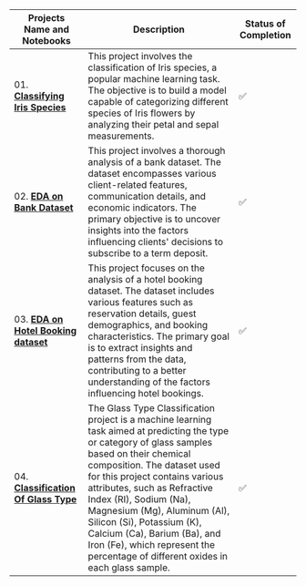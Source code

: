 | Projects Name and Notebooks | Description | Status of Completion |
| ----- | -----| -----|
| 01. [**Classifying Iris Species**](https://github.com/ranzeet013/Machine_Learning_Projects/tree/main/Classifying%20Iris%20Species) | This project involves the classification of Iris species, a popular machine learning task. The objective is to build a model capable of categorizing different species of Iris flowers by analyzing their petal and sepal measurements. | :white_check_mark: |
| 02.  [**EDA on Bank Dataset**](https://github.com/ranzeet013/Machine_Learning_Projects/tree/main/EDA%20On%20Banking%20Dataset) | This project involves a thorough analysis of a bank dataset. The dataset encompasses various client-related features, communication details, and economic indicators. The primary objective is to uncover insights into the factors influencing clients' decisions to subscribe to a term deposit. | :white_check_mark: |
| 03.  [**EDA on Hotel Booking dataset**](https://github.com/ranzeet013/Machine_Learning_Projects/tree/main/EDA%20On%20Hotel%20Booking%20Dataset) | This project focuses on the analysis of a hotel booking dataset. The dataset includes various features such as reservation details, guest demographics, and booking characteristics. The primary goal is to extract insights and patterns from the data, contributing to a better understanding of the factors influencing hotel bookings. | :white_check_mark: |
| 04.  [**Classification Of Glass Type**](https://github.com/ranzeet013/Machine_Learning_Projects/tree/main/Glass%20Type%20Classification) | The Glass Type Classification project is a machine learning task aimed at predicting the type or category of glass samples based on their chemical composition. The dataset used for this project contains various attributes, such as Refractive Index (RI), Sodium (Na), Magnesium (Mg), Aluminum (Al), Silicon (Si), Potassium (K), Calcium (Ca), Barium (Ba), and Iron (Fe), which represent the percentage of different oxides in each glass sample. | :white_check_mark: |
